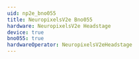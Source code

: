 ```yaml
---
uid: np2e_bno055
title: NeuropixelsV2e Bno055
hardware: NeuropixelsV2e Headstage
device: true
bno055: true
hardwareOperator: NeuropixelsV2eHeadstage
---
```

